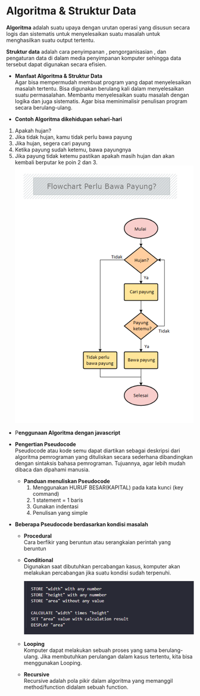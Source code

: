# Algoritma & Struktur Data

**Algoritma** adalah suatu upaya dengan urutan operasi yang disusun secara logis dan sistematis untuk menyelesaikan suatu masalah untuk menghasilkan suatu output tertentu.

**Struktur data** adalah cara penyimpanan , pengorganisasian , dan pengaturan data di dalam media penyimpanan komputer sehingga data tersebut dapat digunakan secara efisien.

- **Manfaat Algoritma & Struktur Data**<br>
 Agar bisa mempermudah membuat program yang dapat menyelesaikan masalah tertentu. Bisa digunakan berulang kali dalam menyelesaikan suatu permasalahan. Membantu menyelesaikan suatu masalah dengan logika dan juga sistematis. Agar bisa meminimalisir penulisan program secara berulang-ulang.

 - **Contoh Algoritma dikehidupan sehari-hari**<br>
 1. Apakah hujan?
 2. Jika tidak hujan, kamu tidak perlu bawa payung
 3. Jika hujan, segera cari payung
 4. Ketika payung sudah ketemu, bawa payungnya
 5. Jika payung tidak ketemu pastikan apakah masih hujan dan akan kembali berputar ke poin 2 dan 3.
 ![flowchart](flowchart-algoritma.png)

 - P**enggunaan Algoritma dengan javascript**<br>


- **Pengertian Pseudocode**<br>
Pseudocode atau kode semu dapat diartikan sebagai deskripsi dari algoritma pemrograman yang dituliskan secara sederhana dibandingkan dengan sintaksis bahasa pemrograman. Tujuannya, agar lebih mudah dibaca dan dipahami manusia.

  - **Panduan menuliskan Pseudocode**<br>
    1. Menggunakan HURUF BESAR(KAPITAL) pada kata kunci (key command)
    2. 1 statement = 1 baris
    3. Gunakan indentasi
    4. Penulisan yang simple

- **Beberapa Pseudocode berdasarkan kondisi masalah**<br>
  - **Procedural**<br>
  Cara berfikir yang beruntun atau serangkaian perintah yang beruntun
  - **Conditional**<br>
  Digunakan saat dibutuhkan percabangan kasus, komputer akan melakukan percabangan jika suatu kondisi sudah terpenuhi.<br>

     ![procedural](procedural.png)<br>
  - **Looping**<br>
  Komputer dapat melakukan sebuah proses yang sama berulang-ulang. Jika membutuhkan perulangan dalam kasus tertentu, kita bisa menggunakan Looping.<br>
  - **Recursive**<br>
  Recursive adalah pola pikir dalam algoritma yang memanggil method/function didalam sebuah function.